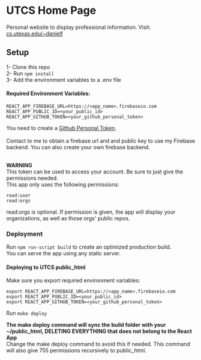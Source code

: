 # UTCS Home Page

Personal website to display professional information. Visit: [cs.utexas.edu/~danielf](https://cs.utexas.edu/~danielf)

## Setup

1- Clone this repo <br />
2- Run `npm install` <br />
3- Add the environment variables to a .env file

#### Required Environment Variables:
```
REACT_APP_FIREBASE_URL=https://<app_name>.firebaseio.com
REACT_APP_PUBLIC_ID=<your_public_id>
REACT_APP_GITHUB_TOKEN=<your_github_personal_token>
```

You need to create a [Github Personal Token](https://github.com/settings/tokens). <br />
<br />
Contact to me to obtain a firebase url and and public key to use my Firebase backend. You can also create your own firebase backend.<br />
<br />

<strong>WARNING</strong><br />
This token can be used to access your account. Be sure to just give the permissions needed. <br />
This app only uses the following permissions:
```
read:user
read:orgs
```

read:orgs is optional. If permission is given, the app will display your organizations, as well as those orgs' public repos.

### Deployment

Run `npm run-script build` to create an optimized production build. <br />
You can serve the app using any static server. <br />

#### Deploying to UTCS public_html

Make sure you export required environment variables:
```
export REACT_APP_FIREBASE_URL=https://<app_name>.firebaseio.com
export REACT_APP_PUBLIC_ID=<your_public_id>
export REACT_APP_GITHUB_TOKEN=<your_github_personal_token>
```
Run `make deploy` <br />

<strong>The make deploy command will sync the build folder with your ~/public_html, DELETING EVERYTHING that does not belong to the React App</strong> <br />
Change the make deploy command to avoid this if needed. This command will also give 755 permissions recursively to public_html.
